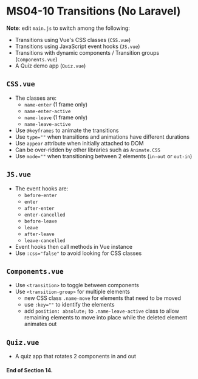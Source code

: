 # MS04-10 Transitions (No Laravel)
**Note**: edit `main.js` to switch among the following:

* Transitions using Vue's CSS classes (`CSS.vue`)
* Transitions using JavaScript event hooks (`JS.vue`)
* Transitions with dynamic components / Transition groups (`Components.vue`)
* A Quiz demo app (`Quiz.vue`)
 
## `CSS.vue`
* The classes are:
	* `name-enter` (1 frame only)
	* `name-enter-active`
	* `name-leave` (1 frame only)
	* `name-leave-active`
* Use `@keyframes` to animate the transitions
* Use `type=""` when transitions and animations have different durations
* Use `appear` attribute when initially attached to DOM
* Can be over-ridden by other libraries such as `Animate.CSS`
* Use `mode=""` when transitioning between 2 elements (`in-out` or `out-in`)

## `JS.vue`
* The event hooks are:
	* `before-enter`
	* `enter`
	* `after-enter`
	* `enter-cancelled`	
	* `before-leave`
	* `leave`
	* `after-leave`
	* `leave-cancelled`
* Event hooks then call methods in Vue instance
* Use `:css="false"` to avoid looking for CSS classes

## `Components.vue`
* Use `<transition>` to toggle between components
* Use `<transition-group>` for multiple elements
	* new CSS class `.name-move` for elements that need to be moved
	* use `:key=""` to identify the elements
	* add `position: absolute;` to `.name-leave-active` class to allow remaining elements to move into place while the deleted element animates out 

## `Quiz.vue`
* A quiz app that rotates 2 components in and out

#### End of Section 14.

